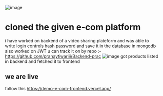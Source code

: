 ![image](https://github.com/pranaytiwariii/demo-e-com-frontend/assets/121597839/29a157e8-3ddc-45a6-81ee-ec6da2df157e)
# cloned the given e-com platform #
i have worked on backend of a video sharing plateform and was able to write login controls hash password and save it in the database in mongodb also worked on JWT u can track it on
by repo :- https://github.com/pranaytiwariii/Backend-prac 
![image](https://github.com/user-attachments/assets/7cd22742-e43d-4d8f-afbf-01db88f24b4f)
got products listed in backend and fetched it to frontend
## we are live ##
follow this https://demo-e-com-frontend.vercel.app/
